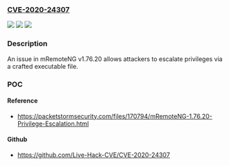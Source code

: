 ### [CVE-2020-24307](https://cve.mitre.org/cgi-bin/cvename.cgi?name=CVE-2020-24307)
![](https://img.shields.io/static/v1?label=Product&message=n%2Fa&color=blue)
![](https://img.shields.io/static/v1?label=Version&message=n%2Fa&color=blue)
![](https://img.shields.io/static/v1?label=Vulnerability&message=n%2Fa&color=brighgreen)

### Description

An issue in mRemoteNG v1.76.20 allows attackers to escalate privileges via a crafted executable file.

### POC

#### Reference
- https://packetstormsecurity.com/files/170794/mRemoteNG-1.76.20-Privilege-Escalation.html

#### Github
- https://github.com/Live-Hack-CVE/CVE-2020-24307

